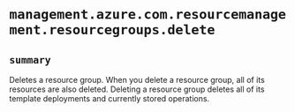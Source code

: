 # `management.azure.com.resourcemanagement.resourcegroups.delete`

## `summary`
Deletes a resource group. When you delete a resource group, all of its resources are also deleted. Deleting a resource group deletes all of its template deployments and currently stored operations.


